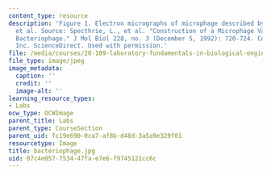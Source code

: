 ```yaml
---
content_type: resource
description: 'Figure 1. Electron micrographs of microphage described by Specthrie,
  et al. Source: Specthrie, L., et al. "Construction of a Microphage Variant of Filamentous
  Bacteriophage." J Mol Biol 228, no. 3 (December 5, 1992): 720-724. Courtesy of Elsevier,
  Inc. ScienceDirect. Used with permission.'
file: /media/courses/20-109-laboratory-fundamentals-in-biological-engineering-fall-2007/07c4e057753447fae7e6f9745121cc6c_bacteriophage.jpg
file_type: image/jpeg
image_metadata:
  caption: ''
  credit: ''
  image-alt: ''
learning_resource_types:
- Labs
ocw_type: OCWImage
parent_title: Labs
parent_type: CourseSection
parent_uid: fc19e690-0ca7-af8b-d48d-3a5a9e329f01
resourcetype: Image
title: bacteriophage.jpg
uid: 07c4e057-7534-47fa-e7e6-f9745121cc6c
---
```

